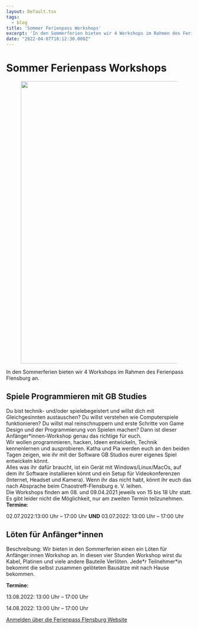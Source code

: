 ```yaml
---
layout: Default.tsx
tags:
  - blog
title: 'Sommer Ferienpass Workshops'
excerpt: 'In den Sommerferien bieten wir 4 Workshops im Rahmen des Ferienpass Flensburg an. Spiele Programmieren mit GB Studies Du bist technik- und/oder spielebegeistert und willst dich mit Gleichgesinnten austauschen? Du […]'
date: "2022-04-07T18:12:30.000Z"
---
```


# Sommer Ferienpass Workshops

<figure class="wp-block-image size-full"><img decoding="async" loading="lazy" width="767" height="767" src="https://chaostreff-flensburg.de/wp-content/uploads/2022/03/ws-low.png" alt="" class="wp-image-1589" srcset="https://chaostreff-flensburg.de/wp-content/uploads/2022/03/ws-low.png 767w, https://chaostreff-flensburg.de/wp-content/uploads/2022/03/ws-low-300x300.png 300w, https://chaostreff-flensburg.de/wp-content/uploads/2022/03/ws-low-150x150.png 150w, https://chaostreff-flensburg.de/wp-content/uploads/2022/03/ws-low-500x500.png 500w" sizes="(max-width: 767px) 100vw, 767px" /></figure>

<p>In den Sommerferien bieten wir 4 Workshops im Rahmen des Ferienpass Flensburg an. </p>

<h2>Spiele Programmieren mit GB Studies</h2>

<p>Du bist technik- und/oder spielebegeistert und willst dich mit Gleichgesinnten austauschen? Du willst verstehen wie Computerspiele funktionieren? Du willst mal reinschnuppern und erste Schritte von Game Design und der Programmierung von Spielen machen? Dann ist dieser Anfänger*innen-Workshop genau das richtige für euch.<br>Wir wollen programmieren, hacken, Ideen entwickeln, Technik kennenlernen und ausprobieren. Katha und Pia werden euch an den beiden Tagen zeigen, wie ihr mit der Software GB Studios eurer eigenes Spiel entwickeln könnt.<br>Alles was ihr dafür braucht, ist ein Gerät mit Windows/Linux/MacOs, auf dem ihr Software installieren könnt und ein Setup für Videokonferenzen (Internet, Headset und Kamera). Wenn ihr das nicht habt, könnt ihr euch das nach Absprache beim Chaostreff-Flensburg e. V. leihen.<br>Die Workshops finden am 08. und 09.04.2021 jeweils von 15 bis 18 Uhr statt. Es gibt leider nicht die Möglichkeit, nur am zweiten Termin teilzunehmen.<br><strong>Termine</strong>: </p>

<p>02.07.2022:13:00 Uhr &#8211; 17:00 Uhr <strong>UND</strong> 03.07.2022: 13:00 Uhr &#8211; 17:00 Uhr</p>

<h2>Löten für Anfänger*innen</h2>

<p>Beschreibung: Wir bieten in den Sommerferien einen ein Löten für Anfänger:innen Workshop an. In diesen vier Stunden Workshop wirst du Kabel, Platinen und viele andere Bauteile Verlöten. Jede*r Teilnehmer*in bekommt die selbst zusammen gelöteten Bausätze mit nach Hause bekommen.</p>

<p><strong>Termine: </strong></p>

<p>13.08.2022: 13:00 Uhr &#8211; 17:00 Uhr</p>

<p>14.08.2022: 13:00 Uhr &#8211; 17:00 Uhr</p>

<div class="is-layout-flex wp-block-buttons">
<div class="wp-block-button" style="color:white"><a class="wp-block-button__link" href="https://www.ferienpass-flensburg.de/home">Anmelden über die Ferienpass Flensburg Website</a></div>
</div>

<p></p>
